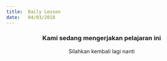 ```yaml
---
title:  Daily Lesson
date:   04/03/2018
---
```


### <center>Kami sedang mengerjakan pelajaran ini</center>
<center>Silahkan kembali lagi nanti</center>